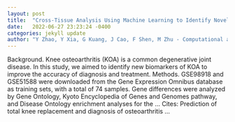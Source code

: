 ```yaml
---
layout: post
title:  "Cross-Tissue Analysis Using Machine Learning to Identify Novel Biomarkers for Knee Osteoarthritis"
date:   2022-06-27 23:23:24 -0400
categories: jekyll update
author: "Y Zhao, Y Xia, G Kuang, J Cao, F Shen, M Zhu - Computational and Mathematical …, 2022"
---
```

Background. Knee osteoarthritis (KOA) is a common degenerative joint disease. In this study, we aimed to identify new biomarkers of KOA to improve the accuracy of diagnosis and treatment. Methods. GSE98918 and GSE51588 were downloaded from the Gene Expression Omnibus database as training sets, with a total of 74 samples. Gene differences were analyzed by Gene Ontology, Kyoto Encyclopedia of Genes and Genomes pathway, and Disease Ontology enrichment analyses for the …
Cites: ‪Prediction of total knee replacement and diagnosis of osteoarthritis …‬  